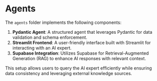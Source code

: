 # Agents

The `agents` folder implements the following components:

1. **Pydantic Agent**: A structured agent that leverages Pydantic for data validation and schema enforcement.
2. **Streamlit Frontend**: A user-friendly interface built with Streamlit for interacting with an AI expert.
3. **Supabase Integration**: Utilizes Supabase for Retrieval-Augmented Generation (RAG) to enhance AI responses with relevant context.

This setup allows users to query the AI expert efficiently while ensuring data consistency and leveraging external knowledge sources.
